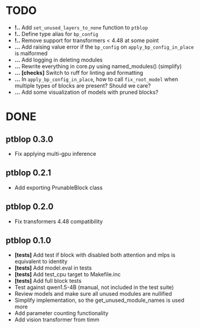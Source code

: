 # TODO
+ **!..** Add `set_unused_layers_to_none` function to `ptblop`
+ **!..** Define type alias for `bp_config`
+ **!..** Remove support for transformers < 4.48 at some point
+ **...** Add raising value error if the `bp_config` on `apply_bp_config_in_place` is malformed
+ **...** Add logging in deleting modules
+ **...** Rewrite everything in core.py using named_modules() (simplify)
+ **...** **[checks]** Switch to ruff for linting and formatting
+ **...** In `apply_bp_config_in_place`, how to call `fix_root_model` when multiple types of blocks are present? Should we care?
+ **...** Add some visualization of models with pruned blocks?

# DONE

## ptblop 0.3.0
+ Fix applying multi-gpu inference

## ptblop 0.2.1
+  Add exporting PrunableBlock class

## ptblop 0.2.0
+ Fix transformers 4.48 compatibility

## ptblop 0.1.0
+ **[tests]** Add test if block with disabled both attention and mlps is equivalent to identity
+ **[tests]** Add model.eval in tests
+ **[tests]** Add test_cpu target to Makefile.inc
+ **[tests]** Add full block tests
+ Test against qwen1.5-4B (manual, not included in the test suite)
+ Review models and make sure all unused modules are nullified
+ Simplify implementation, so the get_unused_module_names is used more
+ Add parameter counting functionality
+ Add vision transformer from timm
